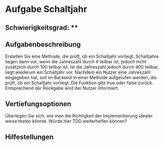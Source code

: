 # Aufgabe Schaltjahr

## Schwierigkeitsgrad: **

## Aufgabenbeschreibung
Erstellen Sie eine Methode, die prüft, ob ein Schaltjahr vorliegt. Schaltjahre liegen dann vor, wenn die Jahreszahl durch 4 teilbar ist, jedoch nicht zusätzlich durch 100 teilbar ist. Ist die Jahreszahl jedoch durch 400 teilbar, liegt wiederum ein Schaltjahr vor. Nachdem ein Nutzer eine Jahreszahl eingegeben hat, soll im Backend in einer Methode aufgerufen werden, die prüft, ob ein Schaltjahr vorliegt. Die Funktion gibt true oder false zurück. Entsprechend der Rückgabe wird der Nutzer informiert. 

## Vertiefungsoptionen
Überlegen Sie sich, wie man die Richtigkeit der Implementierung idealer weise testen könnte. Würde hier TDD weiterhelfen können?  

## Hilfestellungen